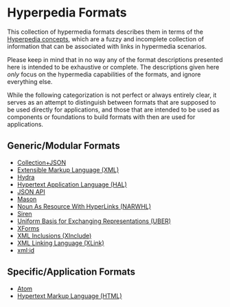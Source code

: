 # Hyperpedia Formats

This collection of hypermedia formats describes them in terms of the [Hyperpedia concepts](concepts.md), which are a fuzzy and incomplete collection of information that can be associated with links in hypermedia scenarios.

Please keep in mind that in no way any of the format descriptions presented here is intended to be exhaustive or complete. The descriptions given here _only_ focus on the hypermedia capabilities of the formats, and ignore everything else.

While the following categorization is not perfect or always entirely clear, it serves as an attempt to distinguish between formats that are supposed to be used directly for applications, and those that are intended to be used as components or foundations to build formats with then are used for applications.


## Generic/Modular Formats

* [Collection+JSON](formats/Collection+JSON.md)
* [Extensible Markup Language (XML)](formats/XML.md)
* [Hydra](formats/Hydra.md)
* [Hypertext Application Language (HAL)](formats/HAL.md)
* [JSON API](formats/JSONAPI.md)
* [Mason](formats/Mason.md)
* [Noun As Resource With HyperLinks (NARWHL)](formats/NARWHL.md)
* [Siren](formats/Siren.md)
* [Uniform Basis for Exchanging Representations (UBER)](formats/UBER.md)
* [XForms](formats/XForms.md)
* [XML Inclusions (XInclude)](formats/XInclude.md)
* [XML Linking Language (XLink)](formats/XLink.md)
* [xml:id](formats/xmlid.md)


## Specific/Application Formats

* [Atom](formats/Atom.md)
* [Hypertext Markup Language (HTML)](formats/HTML.md)